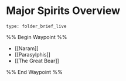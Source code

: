 # Major Spirits Overview
 
```ccard
type: folder_brief_live
```
 
%% Begin Waypoint %%
- [[Naram]]
- [[Parasylphis]]
- [[The Great Bear]]

%% End Waypoint %%
